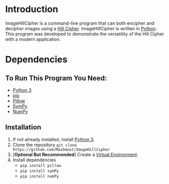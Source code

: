# Introduction

ImageHillCipher is a command-line program that can both encipher and decipher images using a [Hill Cipher](https://www.geeksforgeeks.org/hill-cipher/). ImageHillCipher is written in [Python](https://python.org). This program was developed to demonstrate the versatility of the Hill Cipher with a modern application.

# Dependencies

## To Run This Program You Need:

+ [Python 3](https://www.python.org/downloads/)
+ [pip](https://pip.pypa.io/en/stable/installation/)
+ [Pillow](https://python-pillow.org/)
+ [SymPy](https://www.sympy.org/en/index.html)
+ [NumPy](https://numpy.org/)

## Installation

1. If not already installed, install [Python 3](https://www.python.org/downloads/).
2. Clone the repository `git clone https://github.com/MaxSmoot/ImageHillCipher`
3. [**Optional But Recommended**] Create a [Virtual Environment](https://docs.python.org/3/library/venv.html).
4. Install dependencies
      - `pip install pillow`
      - `pip install symPy`
      - `pip install numPy`
